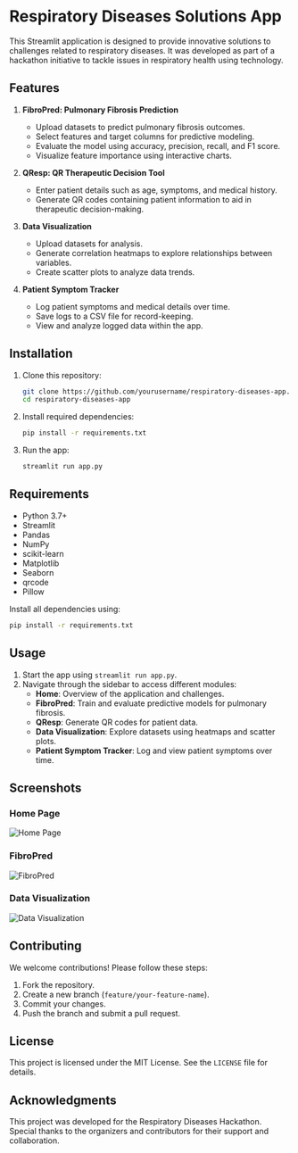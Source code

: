 # Respiratory Diseases Solutions App

This Streamlit application is designed to provide innovative solutions to challenges related to respiratory diseases. It was developed as part of a hackathon initiative to tackle issues in respiratory health using technology.

## Features

1. **FibroPred: Pulmonary Fibrosis Prediction**
   - Upload datasets to predict pulmonary fibrosis outcomes.
   - Select features and target columns for predictive modeling.
   - Evaluate the model using accuracy, precision, recall, and F1 score.
   - Visualize feature importance using interactive charts.

2. **QResp: QR Therapeutic Decision Tool**
   - Enter patient details such as age, symptoms, and medical history.
   - Generate QR codes containing patient information to aid in therapeutic decision-making.

3. **Data Visualization**
   - Upload datasets for analysis.
   - Generate correlation heatmaps to explore relationships between variables.
   - Create scatter plots to analyze data trends.

4. **Patient Symptom Tracker**
   - Log patient symptoms and medical details over time.
   - Save logs to a CSV file for record-keeping.
   - View and analyze logged data within the app.

## Installation

1. Clone this repository:
   ```bash
   git clone https://github.com/yourusername/respiratory-diseases-app.git
   cd respiratory-diseases-app
   ```

2. Install required dependencies:
   ```bash
   pip install -r requirements.txt
   ```

3. Run the app:
   ```bash
   streamlit run app.py
   ```

## Requirements

- Python 3.7+
- Streamlit
- Pandas
- NumPy
- scikit-learn
- Matplotlib
- Seaborn
- qrcode
- Pillow

Install all dependencies using:
```bash
pip install -r requirements.txt
```

## Usage

1. Start the app using `streamlit run app.py`.
2. Navigate through the sidebar to access different modules:
   - **Home**: Overview of the application and challenges.
   - **FibroPred**: Train and evaluate predictive models for pulmonary fibrosis.
   - **QResp**: Generate QR codes for patient data.
   - **Data Visualization**: Explore datasets using heatmaps and scatter plots.
   - **Patient Symptom Tracker**: Log and view patient symptoms over time.

## Screenshots

### Home Page
![Home Page](https://via.placeholder.com/800x400)

### FibroPred
![FibroPred](https://via.placeholder.com/800x400)

### Data Visualization
![Data Visualization](https://via.placeholder.com/800x400)

## Contributing

We welcome contributions! Please follow these steps:
1. Fork the repository.
2. Create a new branch (`feature/your-feature-name`).
3. Commit your changes.
4. Push the branch and submit a pull request.

## License

This project is licensed under the MIT License. See the `LICENSE` file for details.

## Acknowledgments

This project was developed for the Respiratory Diseases Hackathon. Special thanks to the organizers and contributors for their support and collaboration.


